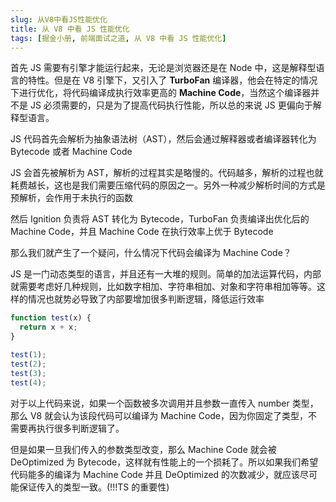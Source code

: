 ```yaml
---
slug: 从V8中看JS性能优化
title: 从 V8 中看 JS 性能优化
tags: [掘金小册, 前端面试之道, 从 V8 中看 JS 性能优化]
---
```


首先 JS 需要有引擎才能运行起来，无论是浏览器还是在 Node 中，这是解释型语言的特性。但是在 V8 引擎下，又引入了 **TurboFan** 编译器，他会在特定的情况下进行优化，将代码编译成执行效率更高的 **Machine Code**，当然这个编译器并不是 JS 必须需要的，只是为了提高代码执行性能，所以总的来说 JS 更偏向于解释型语言。

JS 代码首先会解析为抽象语法树（AST），然后会通过解释器或者编译器转化为 Bytecode 或者 Machine Code

JS 会首先被解析为 AST，解析的过程其实是略慢的。代码越多，解析的过程也就耗费越长，这也是我们需要压缩代码的原因之一。另外一种减少解析时间的方式是预解析，会作用于未执行的函数

然后 Ignition 负责将 AST 转化为 Bytecode，TurboFan 负责编译出优化后的 Machine Code，并且 Machine Code 在执行效率上优于 Bytecode

那么我们就产生了一个疑问，什么情况下代码会编译为 Machine Code？

JS 是一门动态类型的语言，并且还有一大堆的规则。简单的加法运算代码，内部就需要考虑好几种规则，比如数字相加、字符串相加、对象和字符串相加等等。这样的情况也就势必导致了内部要增加很多判断逻辑，降低运行效率

```javascript
function test(x) {
  return x + x;
}

test(1);
test(2);
test(3);
test(4);
```

对于以上代码来说，如果一个函数被多次调用并且参数一直传入 number 类型，那么 V8 就会认为该段代码可以编译为 Machine Code，因为你固定了类型，不需要再执行很多判断逻辑了。

但是如果一旦我们传入的参数类型改变，那么 Machine Code 就会被 DeOptimized 为 Bytecode，这样就有性能上的一个损耗了。所以如果我们希望代码能多的编译为 Machine Code 并且 DeOptimized 的次数减少，就应该尽可能保证传入的类型一致。(!!!TS 的重要性)
